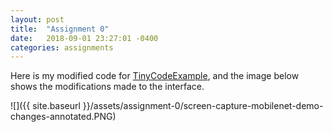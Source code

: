 ```yaml
---
layout: post
title:  "Assignment 0"
date:   2018-09-01 23:27:01 -0400
categories: assignments
---
```

Here is my modified code for [TinyCodeExample][code], and the image below shows the modifications made to the interface.

![]({{ site.baseurl }}/assets/assignment-0/screen-capture-mobilenet-demo-changes-annotated.PNG)

[code]: https://github.com/danhaive/deep-learning/blob/master/assignment-0/tinyCodeExample.html